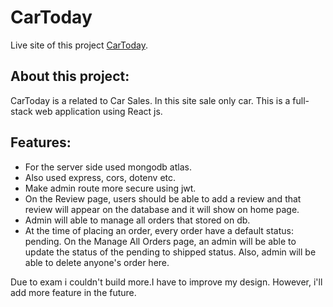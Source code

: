 # CarToday

Live site of this project [CarToday](https://car-today.web.app/).

## About this project:

CarToday is a related to Car Sales. In this site sale only car. This is a full-stack web application using React js.

## Features:

* For the server side used mongodb atlas.
* Also used express, cors, dotenv etc.
* Make admin route more secure using jwt.
* On the Review page, users should be able to add a review and that review will appear on the database and it will show on home page.
* Admin will able to manage all orders that stored on db.
* At the time of placing an order, every order have a default status: pending. On the Manage All Orders page, an admin will be able to update the status of the pending to shipped status. Also, admin will be able to delete anyone's order here.

Due to exam i couldn't build more.I have to improve my design. However, i'll add more feature in the future.
